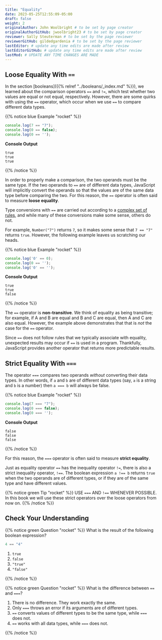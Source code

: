```yaml
---
title: "Equality"
date: 2023-05-25T12:55:09-05:00
draft: false
weight: 2
originalAuthor: John Woolbright # to be set by page creator
originalAuthorGitHub: jwoolbright23 # to be set by page creator
reviewer: Sally Steuterman # to be set by the page reviewer
reviewerGitHub: gildedgardenia # to be set by the page reviewer
lastEditor: # update any time edits are made after review
lastEditorGitHub: # update any time edits are made after review
lastMod: # UPDATE ANY TIME CHANGES ARE MADE
---
```


## Loose Equality With `==`

In the section [booleans]({{% relref "../booleans/_index.md" %}}), we learned about the comparison operators `==` and `!=`, which test whether two values are equal or not equal, respectively. However, there are some quirks with using the `==` operator, which occur when we use `==` to compare different data types.

{{% notice blue Example "rocket" %}}
```javascript
console.log(7 == "7");
console.log(0 == false);
console.log(0 == '');
```

**Console Output**

```console
true
true
true
```
{{% /notice %}}

In order to properly make a comparison, the two operands must be the same type. If the two operands to `==` are of different data types, JavaScript will implicitly convert the operands so that the values are of the same data type before comparing the two. For this reason, the `==` operator is often said to measure **loose equality**.

Type conversions with `==` are carried out according to a [complex set of rules](http://localhost:8080/devdocs_en_javascript_2025-01/operators/equality), and while many of these conversions make some sense, others do not. 

For example, `Number("7")` returns `7`, so it makes some sense that `7 == "7"` returns `true`. However, the following example leaves us scratching our heads.

{{% notice blue Example "rocket" %}}
```javascript
console.log('0' == 0);
console.log(0 == '');
console.log('0' == '');
```

**Console Output**

```console
true
true
false
```
{{% /notice %}}

The `==` operator is **non-transitive**. We think of equality as being transitive; for example, if A and B are equal and B and C are equal, then A and C are also equal. However, the example above demonstrates that that is *not* the case for the `==` operator.

Since `==` does not follow rules that we typically associate with equality, unexpected results may occur if `==` is used in a program. Thankfully, JavaScript provides another operator that returns more predictable results.

## Strict Equality With `===`

The operator `===` compares two operands *without* converting their data types. In other words, if `a` and `b` are of different data types (say, `a` is a string and `b` is a number) then `a === b` will always be false.

{{% notice blue Example "rocket" %}}
```javascript
console.log(7 === "7");
console.log(0 === false);
console.log(0 === '');
```

**Console Output**

```console
false
false
false
```
{{% /notice %}}

For this reason, the `===` operator is often said to measure **strict equality**.

Just as equality operator `==` has the inequality operator `!=`, there is also a strict inequality operator, `!==`. The boolean expression `a !== b` returns `true` when the two operands are of different types, or if they are of the same type and have different values. 

{{% notice green Tip "rocket" %}}
USE `===` AND `!==` WHENEVER POSSIBLE. In this book we will use these strict operators over the loose operators from now on.
{{% /notice %}}

## Check Your Understanding

{{% notice green Question "rocket" %}}
What is the result of the following boolean expression?

```javascript
4 == "4"
```

1. `true`
1. `false`
1. `"true"`
1. `"false"`

<!-- Solution: true -->
{{% /notice %}}

{{% notice green Question "rocket" %}}
What is the difference between `==` and `===`?

1. There is no difference. They work exactly the same.
1. Only `===` throws an error if its arguments are of different types.
1. `==` converts values of different types to be the same type, while `===` does not.
1. `==` works with all data types, while `===` does not.

<!-- Solution: == converts values of different types to be the same type, while === does not -->
{{% /notice %}}
